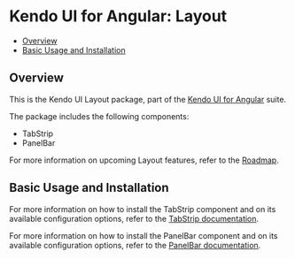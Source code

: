 # Kendo UI for Angular: Layout

* [Overview](https://github.com/telerik/kendo-angular-layout#overview)
* [Basic Usage and Installation](https://github.com/telerik/kendo-angular-layout#basic-usage-and-installation)

## Overview

This is the Kendo UI Layout package, part of the [Kendo UI for Angular](http://www.telerik.com/kendo-angular-ui/) suite.

The package includes the following components:

* TabStrip
* PanelBar

For more information on upcoming Layout features, refer to the [Roadmap](http://www.telerik.com/kendo-angular-ui/roadmap/).

## Basic Usage and Installation

For more information on how to install the TabStrip component and on its available configuration options, refer to the [TabStrip documentation](http://www.telerik.com/kendo-angular-ui/components/layout/tabstrip/).

For more information on how to install the PanelBar component and on its available configuration options, refer to the [PanelBar documentation](http://www.telerik.com/kendo-angular-ui/components/layout/panelbar/).
